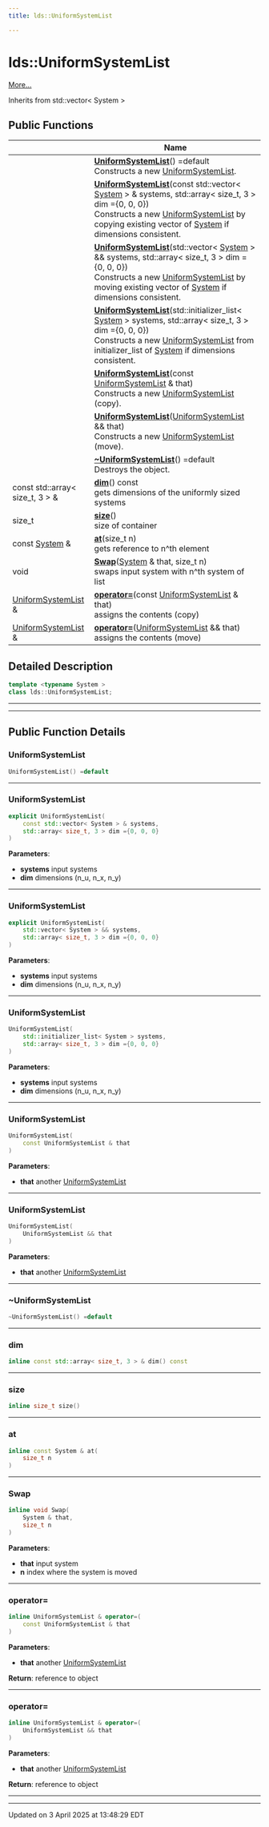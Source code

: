 ```yaml
---
title: lds::UniformSystemList

---
```


# lds::UniformSystemList



 [More...](#detailed-description)

Inherits from std::vector< System >

## Public Functions

|                | Name           |
| -------------- | -------------- |
| | **[UniformSystemList](/lds-ctrl-est/docs/api/classes/classlds_1_1_uniform_system_list/#function-uniformsystemlist)**() =default<br>Constructs a new [UniformSystemList](/lds-ctrl-est/docs/api/classes/classlds_1_1_uniform_system_list/).  |
| | **[UniformSystemList](/lds-ctrl-est/docs/api/classes/classlds_1_1_uniform_system_list/#function-uniformsystemlist)**(const std::vector< [System](/lds-ctrl-est/docs/api/classes/classlds_1_1_system/) > & systems, std::array< size_t, 3 > dim ={0, 0, 0})<br>Constructs a new [UniformSystemList](/lds-ctrl-est/docs/api/classes/classlds_1_1_uniform_system_list/) by copying existing vector of [System](/lds-ctrl-est/docs/api/classes/classlds_1_1_system/) if dimensions consistent.  |
| | **[UniformSystemList](/lds-ctrl-est/docs/api/classes/classlds_1_1_uniform_system_list/#function-uniformsystemlist)**(std::vector< [System](/lds-ctrl-est/docs/api/classes/classlds_1_1_system/) > && systems, std::array< size_t, 3 > dim ={0, 0, 0})<br>Constructs a new [UniformSystemList](/lds-ctrl-est/docs/api/classes/classlds_1_1_uniform_system_list/) by moving existing vector of [System](/lds-ctrl-est/docs/api/classes/classlds_1_1_system/) if dimensions consistent.  |
| | **[UniformSystemList](/lds-ctrl-est/docs/api/classes/classlds_1_1_uniform_system_list/#function-uniformsystemlist)**(std::initializer_list< [System](/lds-ctrl-est/docs/api/classes/classlds_1_1_system/) > systems, std::array< size_t, 3 > dim ={0, 0, 0})<br>Constructs a new [UniformSystemList](/lds-ctrl-est/docs/api/classes/classlds_1_1_uniform_system_list/) from initializer_list of [System](/lds-ctrl-est/docs/api/classes/classlds_1_1_system/) if dimensions consistent.  |
| | **[UniformSystemList](/lds-ctrl-est/docs/api/classes/classlds_1_1_uniform_system_list/#function-uniformsystemlist)**(const [UniformSystemList](/lds-ctrl-est/docs/api/classes/classlds_1_1_uniform_system_list/) & that)<br>Constructs a new [UniformSystemList](/lds-ctrl-est/docs/api/classes/classlds_1_1_uniform_system_list/) (copy).  |
| | **[UniformSystemList](/lds-ctrl-est/docs/api/classes/classlds_1_1_uniform_system_list/#function-uniformsystemlist)**([UniformSystemList](/lds-ctrl-est/docs/api/classes/classlds_1_1_uniform_system_list/) && that)<br>Constructs a new [UniformSystemList](/lds-ctrl-est/docs/api/classes/classlds_1_1_uniform_system_list/) (move).  |
| | **[~UniformSystemList](/lds-ctrl-est/docs/api/classes/classlds_1_1_uniform_system_list/#function-~uniformsystemlist)**() =default<br>Destroys the object.  |
| const std::array< size_t, 3 > & | **[dim](/lds-ctrl-est/docs/api/classes/classlds_1_1_uniform_system_list/#function-dim)**() const<br>gets dimensions of the uniformly sized systems  |
| size_t | **[size](/lds-ctrl-est/docs/api/classes/classlds_1_1_uniform_system_list/#function-size)**()<br>size of container  |
| const [System](/lds-ctrl-est/docs/api/classes/classlds_1_1_system/) & | **[at](/lds-ctrl-est/docs/api/classes/classlds_1_1_uniform_system_list/#function-at)**(size_t n)<br>gets reference to n^th element  |
| void | **[Swap](/lds-ctrl-est/docs/api/classes/classlds_1_1_uniform_system_list/#function-swap)**([System](/lds-ctrl-est/docs/api/classes/classlds_1_1_system/) & that, size_t n)<br>swaps input system with n^th system of list  |
| [UniformSystemList](/lds-ctrl-est/docs/api/classes/classlds_1_1_uniform_system_list/) & | **[operator=](/lds-ctrl-est/docs/api/classes/classlds_1_1_uniform_system_list/#function-operator=)**(const [UniformSystemList](/lds-ctrl-est/docs/api/classes/classlds_1_1_uniform_system_list/) & that)<br>assigns the contents (copy)  |
| [UniformSystemList](/lds-ctrl-est/docs/api/classes/classlds_1_1_uniform_system_list/) & | **[operator=](/lds-ctrl-est/docs/api/classes/classlds_1_1_uniform_system_list/#function-operator=)**([UniformSystemList](/lds-ctrl-est/docs/api/classes/classlds_1_1_uniform_system_list/) && that)<br>assigns the contents (move)  |

## Detailed Description

```cpp
template <typename System >
class lds::UniformSystemList;
```


---
---
## Public Function Details

### **UniformSystemList**

```cpp
UniformSystemList() =default
```



---
### **UniformSystemList**

```cpp
explicit UniformSystemList(
    const std::vector< System > & systems,
    std::array< size_t, 3 > dim ={0, 0, 0}
)
```



**Parameters**:

  * **systems** input systems 
  * **dim** dimensions (n_u, n_x, n_y) 


---
### **UniformSystemList**

```cpp
explicit UniformSystemList(
    std::vector< System > && systems,
    std::array< size_t, 3 > dim ={0, 0, 0}
)
```



**Parameters**:

  * **systems** input systems 
  * **dim** dimensions (n_u, n_x, n_y) 


---
### **UniformSystemList**

```cpp
UniformSystemList(
    std::initializer_list< System > systems,
    std::array< size_t, 3 > dim ={0, 0, 0}
)
```



**Parameters**:

  * **systems** input systems 
  * **dim** dimensions (n_u, n_x, n_y) 


---
### **UniformSystemList**

```cpp
UniformSystemList(
    const UniformSystemList & that
)
```



**Parameters**:

  * **that** another [UniformSystemList](/lds-ctrl-est/docs/api/classes/classlds_1_1_uniform_system_list/)


---
### **UniformSystemList**

```cpp
UniformSystemList(
    UniformSystemList && that
)
```



**Parameters**:

  * **that** another [UniformSystemList](/lds-ctrl-est/docs/api/classes/classlds_1_1_uniform_system_list/)


---
### **~UniformSystemList**

```cpp
~UniformSystemList() =default
```



---
### **dim**

```cpp
inline const std::array< size_t, 3 > & dim() const
```



---
### **size**

```cpp
inline size_t size()
```



---
### **at**

```cpp
inline const System & at(
    size_t n
)
```



---
### **Swap**

```cpp
inline void Swap(
    System & that,
    size_t n
)
```



**Parameters**:

  * **that** input system 
  * **n** index where the system is moved 


---
### **operator=**

```cpp
inline UniformSystemList & operator=(
    const UniformSystemList & that
)
```



**Parameters**:

  * **that** another [UniformSystemList](/lds-ctrl-est/docs/api/classes/classlds_1_1_uniform_system_list/)


**Return**: reference to object 

---
### **operator=**

```cpp
inline UniformSystemList & operator=(
    UniformSystemList && that
)
```



**Parameters**:

  * **that** another [UniformSystemList](/lds-ctrl-est/docs/api/classes/classlds_1_1_uniform_system_list/)


**Return**: reference to object 

---


-------------------------------

Updated on  3 April 2025 at 13:48:29 EDT
